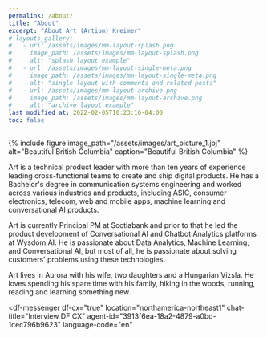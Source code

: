 ```yaml
---
permalink: /about/
title: "About"
excerpt: "About Art (Artiom) Kreimer"
# layouts_gallery:
#   - url: /assets/images/mm-layout-splash.png
#     image_path: /assets/images/mm-layout-splash.png
#     alt: "splash layout example"
#   - url: /assets/images/mm-layout-single-meta.png
#     image_path: /assets/images/mm-layout-single-meta.png
#     alt: "single layout with comments and related posts"
#   - url: /assets/images/mm-layout-archive.png
#     image_path: /assets/images/mm-layout-archive.png
#     alt: "archive layout example"
last_modified_at: 2022-02-05T10:23:16-04:00
toc: false
---
```


{% include figure image_path="/assets/images/art_picture_1.jpj" alt="Beautiful British Columbia" caption="Beautiful British Columbia" %}


Art is a technical product leader with more than ten years of experience leading cross-functional teams to create and ship digital products. He has a Bachelor's degree in communication systems engineering and worked across various industries and products, including ASIC, consumer electronics, telecom, web and mobile apps, machine learning and conversational AI products.

Art is currently Principal PM at Scotiabank and prior to that he led the product development of Conversational AI and Chatbot Analytics platforms at Wysdom.AI. He is passionate about Data Analytics, Machine Learning, and Conversational AI, but most of all, he is passionate about solving customers' problems using these technologies. 

Art lives in Aurora with his wife, two daughters and a Hungarian Vizsla. He loves spending his spare time with his family, hiking in the woods, running, reading and learning something new. 

<script src="https://www.gstatic.com/dialogflow-console/fast/messenger-cx/bootstrap.js?v=1"></script>
<df-messenger
  df-cx="true"
  location="northamerica-northeast1"
  chat-title="Interview DF CX"
  agent-id="3913f6ea-18a2-4879-a0bd-1cec796b9623"
  language-code="en"
></df-messenger>